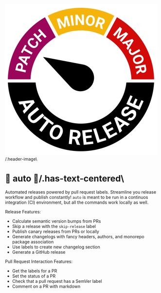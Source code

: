 ![Markdown](../images/auto.gif)/.header-image\

# :rocket: auto :rocket:/.has-text-centered\

Automated releases powered by pull request labels. Streamline you release workflow and publish constantly! `auto` is meant to be run in a continuos integration (CI) environment, but all the commands work locally as well.

Release Features:

- Calculate semantic version bumps from PRs
- Skip a release with the `skip-release` label
- Publish canary releases from PRs or locally
- Generate changelogs with fancy headers, authors, and monorepo package association
- Use labels to create new changelog section
- Generate a GitHub release

Pull Request Interaction Features:

- Get the labels for a PR
- Set the status of a PR
- Check that a pull request has a SemVer label
- Comment on a PR with markdown

